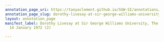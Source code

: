 ```yaml
---
annotation_page_uri: https://tanyaclement.github.io/SGW-SI/annotations/dorothy-livesay-at-sir-george-williams-university-the-poetry-series-14-january-1972-2--canvas-1-dorothy-livesay.json
annotation_page_slug: dorothy-livesay-at-sir-george-williams-university-the-poetry-series-14-january-1972-2--canvas-1-dorothy-livesay
layout: annotation_page
manifest_label: Dorothy Livesay at Sir George Williams University, The Poetry Series,
  14 January 1972 (2)

---
```

